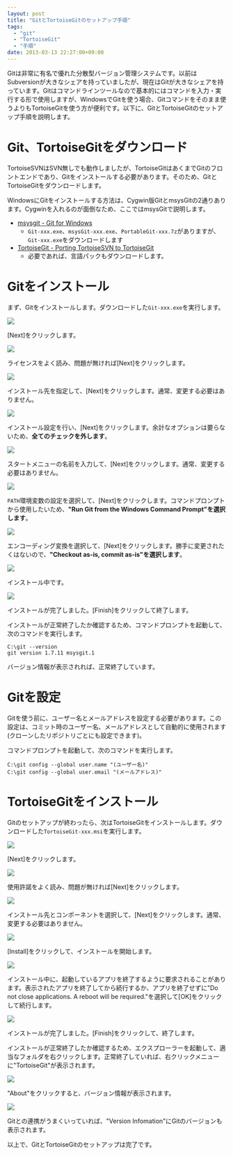 ```yaml
---
layout: post
title: "GitとTortoiseGitのセットアップ手順"
tags:
  - "git"
  - "TortoiseGit"
  - "手順"
date: 2013-03-13 22:27:00+09:00
---
```


Gitは非常に有名で優れた分散型バージョン管理システムです。以前はSubversionが大きなシェアを持っていましたが、現在はGitが大きなシェアを持っています。Gitはコマンドラインツールなので基本的にはコマンドを入力・実行する形で使用しますが、WindowsでGitを使う場合、Gitコマンドをそのまま使うよりもTortoiseGitを使う方が便利です。以下に、GitとTortoiseGitのセットアップ手順を説明します。

<!-- more -->

# Git、TortoiseGitをダウンロード

TortoiseSVNはSVN無しでも動作しましたが、TortoiseGitはあくまでGitのフロントエンドであり、Gitをインストールする必要があります。そのため、GitとTortoiseGitをダウンロードします。

WindowsにGitをインストールする方法は、Cygwin版GitとmsysGitの2通りあります。Cygwinを入れるのが面倒なため、ここではmsysGitで説明します。

* [msysgit - Git for Windows](https://code.google.com/p/msysgit/)
    * `Git-xxx.exe`、`msysGit-xxx.exe`、`PortableGit-xxx.7z`がありますが、`Git-xxx.exe`をダウンロードします
* [TortoiseGit - Porting TortoiseSVN to TortoiseGit](https://code.google.com/p/tortoisegit/)
    * 必要であれば、言語パックもダウンロードします。

# Gitをインストール

まず、Gitをインストールします。ダウンロードした`Git-xxx.exe`を実行します。

![](http://3.bp.blogspot.com/-b7_HZcca5RM/UUB2PJ_Az2I/AAAAAAAAAPc/cnOh-pKsZ8c/s1600/WS000000.JPG)

[Next]をクリックします。

![](http://3.bp.blogspot.com/-pY_b8p18nJU/UUB2PMT2IYI/AAAAAAAAAPo/Q2rhS8j8WT8/s1600/WS000001.JPG)

ライセンスをよく読み、問題が無ければ[Next]をクリックします。

![](http://3.bp.blogspot.com/-C4C5BAQN8wc/UUB2PGF1giI/AAAAAAAAAPg/Ixggt3tZwQI/s1600/WS000002.JPG)

インストール先を指定して、[Next]をクリックします。通常、変更する必要はありません。

![](http://1.bp.blogspot.com/-XUAgIGJYQlM/UUB2PonLrAI/AAAAAAAAAR8/aEvXnQqGnjE/s1600/WS000003.JPG)

インストール設定を行い、[Next]をクリックします。余計なオプションは要らないため、**全てのチェックを外します**。

![](http://3.bp.blogspot.com/-LRYQY_72prQ/UUB2PiP57qI/AAAAAAAAASA/fFGMlq8coG0/s1600/WS000005.JPG)

スタートメニューの名前を入力して、[Next]をクリックします。通常、変更する必要はありません。

![](http://1.bp.blogspot.com/-OgM-ys3ZKOc/UUB2QPp3QLI/AAAAAAAAAQY/TR3ueP4BMcE/s1600/WS000006.JPG)

`PATH`環境変数の設定を選択して、[Next]をクリックします。コマンドプロンプトから使用したいため、**"Run Git from the Windows Command Prompt"を選択します**。

![](http://2.bp.blogspot.com/-erJ9cp1iMuA/UUB2QNz4xII/AAAAAAAAAQA/sVJomMfEaCA/s1600/WS000007.JPG)

エンコーディング変換を選択して、[Next]をクリックします。勝手に変更されたくはないので、**"Checkout as-is, commit as-is"を選択します**。

![](http://3.bp.blogspot.com/-H2Ugc-34Xt4/UUB2QpB9fHI/AAAAAAAAAQU/1jMj8R26qLY/s1600/WS000008.JPG)

インストール中です。

![](http://2.bp.blogspot.com/-t2F9OCnY8FU/UUB2QkkPooI/AAAAAAAAAQM/CqnJpNlKTCA/s1600/WS000009.JPG)

インストールが完了しました。[Finish]をクリックして終了します。

インストールが正常終了したか確認するため、コマンドプロンプトを起動して、次のコマンドを実行します。

```
C:\git --version
git version 1.7.11 msysgit.1
```

バージョン情報が表示されれば、正常終了しています。

# Gitを設定

Gitを使う前に、ユーザー名とメールアドレスを設定する必要があります。この設定は、コミット時のユーザー名、メールアドレスとして自動的に使用されます(クローンしたリポジトリごとにも設定できます)。

コマンドプロンプトを起動して、次のコマンドを実行します。

```
C:\git config --global user.name "(ユーザー名)"
C:\git config --global user.email "(メールアドレス)"
```

# TortoiseGitをインストール

Gitのセットアップが終わったら、次はTortoiseGitをインストールします。ダウンロードした`TortoiseGit-xxx.msi`を実行します。

![](http://1.bp.blogspot.com/-A9Qo9xHTUzY/UUB2Qt3VYTI/AAAAAAAAAQc/Do8E6diNK3k/s1600/WS000010.JPG)

[Next]をクリックします。

![](http://3.bp.blogspot.com/-7Xf03Ra2W3c/UUB2RGngCMI/AAAAAAAAARs/vUPt_vCY6Rw/s1600/WS000011.JPG)

使用許諾をよく読み、問題が無ければ[Next]をクリックします。

![](http://4.bp.blogspot.com/-EjeSLUg1sMo/UUB2RFyqhYI/AAAAAAAAASE/x5PZigWMDro/s1600/WS000012.JPG)

インストール先とコンポーネントを選択して、[Next]をクリックします。通常、変更する必要はありません。

![](http://4.bp.blogspot.com/-9hXgv_jLTak/UUB2RB0U64I/AAAAAAAAAQw/7KPmDsVp0RU/s1600/WS000013.JPG)

[Install]をクリックして、インストールを開始します。

![](http://2.bp.blogspot.com/-GRXT0E9jGV8/UUB2Rj1pDoI/AAAAAAAAARo/YfcoNbJhtPg/s1600/WS000014.JPG)

インストール中に、起動しているアプリを終了するように要求されることがあります。表示されたアプリを終了してから続行するか、アプリを終了せずに"Do not close applications. A reboot will be required."を選択して[OK]をクリックして続行します。

![](http://1.bp.blogspot.com/-sdaDi4h_29g/UUB2R57_GJI/AAAAAAAAARg/4j6DypRnbTU/s1600/WS000016.JPG)

インストールが完了しました。[Finish]をクリックして、終了します。

インストールが正常終了したか確認するため、エクスプローラーを起動して、適当なフォルダを右クリックします。正常終了していれば、右クリックメニューに"TortoiseGit"が表示されます。

![](http://4.bp.blogspot.com/-Jb3oZMG-zLU/UUB2Sk6h_GI/AAAAAAAAASM/tjB_URTb3NQ/s1600/WS000019.JPG)

"About"をクリックすると、バージョン情報が表示されます。

![](http://1.bp.blogspot.com/-BaFhjENl6io/UUB2SgPXucI/AAAAAAAAARY/G1VTuLzgTwE/s1600/WS000020.JPG)

Gitとの連携がうまくいっていれば、"Version Infomation"にGitのバージョンも表示されます。

以上で、GitとTortoiseGitのセットアップは完了です。
